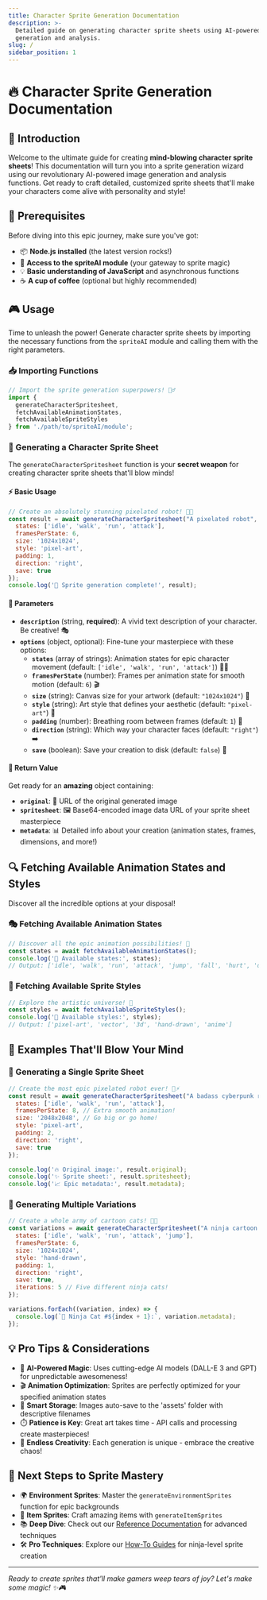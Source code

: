 ```yaml
---
title: Character Sprite Generation Documentation
description: >-
  Detailed guide on generating character sprite sheets using AI-powered image
  generation and analysis.
slug: /
sidebar_position: 1
---
```


# 🔥 Character Sprite Generation Documentation

## 🚀 Introduction

Welcome to the ultimate guide for creating **mind-blowing character sprite sheets**! This documentation will turn you into a sprite generation wizard using our revolutionary AI-powered image generation and analysis functions. Get ready to craft detailed, customized sprite sheets that'll make your characters come alive with personality and style!

## 🎯 Prerequisites

Before diving into this epic journey, make sure you've got:

- 📦 **Node.js installed** (the latest version rocks!)
- 🔑 **Access to the spriteAI module** (your gateway to sprite magic)
- 💡 **Basic understanding of JavaScript** and asynchronous functions
- ☕ **A cup of coffee** (optional but highly recommended)

## 🎮 Usage

Time to unleash the power! Generate character sprite sheets by importing the necessary functions from the `spriteAI` module and calling them with the right parameters.

### 📥 Importing Functions

```javascript
// Import the sprite generation superpowers! 🦸‍♂️
import { 
  generateCharacterSpritesheet, 
  fetchAvailableAnimationStates, 
  fetchAvailableSpriteStyles 
} from './path/to/spriteAI/module';
```

### 🎨 Generating a Character Sprite Sheet

The `generateCharacterSpritesheet` function is your **secret weapon** for creating character sprite sheets that'll blow minds!

#### ⚡ Basic Usage

```javascript
// Create an absolutely stunning pixelated robot! 🤖✨
const result = await generateCharacterSpritesheet("A pixelated robot", {
  states: ['idle', 'walk', 'run', 'attack'],
  framesPerState: 6,
  size: '1024x1024',
  style: 'pixel-art',
  padding: 1,
  direction: 'right',
  save: true
});
console.log('🎉 Sprite generation complete!', result);
```

#### 🔧 Parameters

- **`description`** (string, **required**): A vivid text description of your character. Be creative! 🎭
- **`options`** (object, optional): Fine-tune your masterpiece with these options:
  - **`states`** (array of strings): Animation states for epic character movement (default: `['idle', 'walk', 'run', 'attack']`) 🏃‍♂️
  - **`framesPerState`** (number): Frames per animation state for smooth motion (default: `6`) 🎬
  - **`size`** (string): Canvas size for your artwork (default: `"1024x1024"`) 📐
  - **`style`** (string): Art style that defines your aesthetic (default: `"pixel-art"`) 🎨
  - **`padding`** (number): Breathing room between frames (default: `1`) 📏
  - **`direction`** (string): Which way your character faces (default: `"right"`) ➡️
  - **`save`** (boolean): Save your creation to disk (default: `false`) 💾

#### 🎁 Return Value

Get ready for an **amazing** object containing:
- **`original`**: 🌟 URL of the original generated image
- **`spritesheet`**: 🖼️ Base64-encoded image data URL of your sprite sheet masterpiece
- **`metadata`**: 📊 Detailed info about your creation (animation states, frames, dimensions, and more!)

## 🔍 Fetching Available Animation States and Styles

Discover all the incredible options at your disposal!

### 🎭 Fetching Available Animation States

```javascript
// Discover all the epic animation possibilities! 💫
const states = await fetchAvailableAnimationStates();
console.log('🎪 Available states:', states); 
// Output: ['idle', 'walk', 'run', 'attack', 'jump', 'fall', 'hurt', 'die']
```

### 🎨 Fetching Available Sprite Styles

```javascript
// Explore the artistic universe! 🌈
const styles = await fetchAvailableSpriteStyles();
console.log('🎨 Available styles:', styles); 
// Output: ['pixel-art', 'vector', '3d', 'hand-drawn', 'anime']
```

## 🌟 Examples That'll Blow Your Mind

### 🚀 Generating a Single Sprite Sheet

```javascript
// Create the most epic pixelated robot ever! 🤖⚡
const result = await generateCharacterSpritesheet("A badass cyberpunk robot warrior", {
  states: ['idle', 'walk', 'run', 'attack'],
  framesPerState: 8, // Extra smooth animation!
  size: '2048x2048', // Go big or go home!
  style: 'pixel-art',
  padding: 2,
  direction: 'right',
  save: true
});

console.log('🔥 Original image:', result.original);
console.log('✨ Sprite sheet:', result.spritesheet);
console.log('📈 Epic metadata:', result.metadata);
```

### 🎯 Generating Multiple Variations

```javascript
// Create a whole army of cartoon cats! 🐱‍👤
const variations = await generateCharacterSpritesheet("A ninja cartoon cat with attitude", {
  states: ['idle', 'walk', 'run', 'attack', 'jump'],
  framesPerState: 6,
  size: '1024x1024',
  style: 'hand-drawn',
  padding: 1,
  direction: 'right',
  save: true,
  iterations: 5 // Five different ninja cats!
});

variations.forEach((variation, index) => {
  console.log(`🥷 Ninja Cat #${index + 1}:`, variation.metadata);
});
```

## 💡 Pro Tips & Considerations

- 🤖 **AI-Powered Magic**: Uses cutting-edge AI models (DALL-E 3 and GPT) for unpredictable awesomeness!
- 🎬 **Animation Optimization**: Sprites are perfectly optimized for your specified animation states
- 💾 **Smart Storage**: Images auto-save to the 'assets' folder with descriptive filenames
- ⏱️ **Patience is Key**: Great art takes time - API calls and processing create masterpieces!
- 🎨 **Endless Creativity**: Each generation is unique - embrace the creative chaos!

## 🚀 Next Steps to Sprite Mastery

- 🌍 **Environment Sprites**: Master the `generateEnvironmentSprites` function for epic backgrounds
- 🎒 **Item Sprites**: Craft amazing items with `generateItemSprites`
- 📚 **Deep Dive**: Check out our [Reference Documentation](/docs/reference) for advanced techniques
- 🛠️ **Pro Techniques**: Explore our [How-To Guides](/docs/how-to) for ninja-level sprite creation

---

*Ready to create sprites that'll make gamers weep tears of joy? Let's make some magic! ✨🎮*
